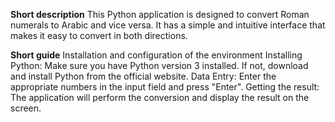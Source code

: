 **Short description**
This Python application is designed to convert Roman numerals to Arabic and vice versa. It has a simple and intuitive interface that makes it easy to convert in both directions.

**Short guide**
Installation and configuration of the environment
Installing Python: Make sure you have Python version 3 installed. If not, download and install Python from the official website.
Data Entry: Enter the appropriate numbers in the input field and press "Enter".
Getting the result: The application will perform the conversion and display the result on the screen.

